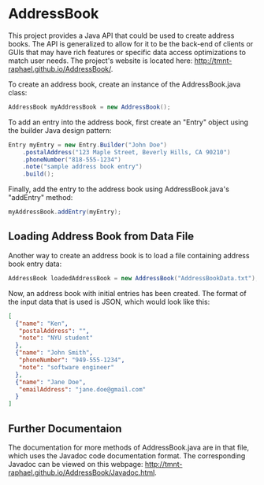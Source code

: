 # AddressBook
This project provides a Java API that could be used to create address books. The API is generalized to allow for it to be the back-end of clients or GUIs that may have rich features or specific data access optimizations to match user needs. The project's website is located here: http://tmnt-raphael.github.io/AddressBook/.

To create an address book, create an instance of the AddressBook.java class:

```java
AddressBook myAddressBook = new AddressBook();
```

To add an entry into the address book, first create an "Entry" object using the builder Java design pattern:

```java
Entry myEntry = new Entry.Builder("John Doe")
    .postalAddress("123 Maple Street, Beverly Hills, CA 90210")
    .phoneNumber("818-555-1234")
    .note("sample address book entry")
    .build();
```

Finally, add the entry to the address book using AddressBook.java's "addEntry" method:

```java
myAddressBook.addEntry(myEntry);
```

## Loading Address Book from Data File

Another way to create an address book is to load a file containing address book entry data:

```java
AddressBook loadedAddressBook = new AddressBook("AddressBookData.txt");
```

Now, an address book with initial entries has been created. The format of the input data that is used is JSON, which would look like this:

```json
[
  {"name": "Ken",
   "postalAddress": "",
   "note": "NYU student"
  },
  {"name": "John Smith",
   "phoneNumber": "949-555-1234",
   "note": "software engineer"
  },
  {"name": "Jane Doe",
   "emailAddress": "jane.doe@gmail.com"
  }
]
```

## Further Documentaion

The documentation for more methods of AddressBook.java are in that file, which uses the Javadoc code documentation format. The corresponding Javadoc can be viewed on this webpage: http://tmnt-raphael.github.io/AddressBook/Javadoc.html.
